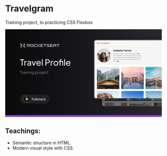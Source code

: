 # Travelgram

Training project, to practicing CSS Flexbox

![project img](./assets/cover.jpg)

## Teachings:

- Semantic structure in HTML.
- Modern visual style with CSS.
